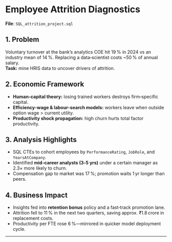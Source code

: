 # Employee Attrition Diagnostics

**File**: `SQL_attrition_project.sql`

## 1. Problem
Voluntary turnover at the bank’s analytics COE hit 19 % in 2024 vs an industry mean of 14 %. Replacing a data‑scientist costs ~50 % of annual salary.  
**Task:** mine HRIS data to uncover drivers of attrition.

## 2. Economic Framework
* **Human‑capital theory:** losing trained workers destroys firm‑specific capital.  
* **Efficiency‑wage &amp; labour‑search models:** workers leave when outside option wage > current utility.  
* **Productivity shock propagation:** high churn hurts total factor productivity.

## 3. Analysis Highlights
* SQL CTEs to cohort employees by `PerformanceRating`, `JobRole`, and `YearsAtCompany`.  
* Identified **mid‑career analysts (3‑5 yrs)** under a certain manager as 2.3× more likely to churn.  
* Compensation gap to market was 17 %; promotion waits 1 yr longer than peers.

## 4. Business Impact
* Insights fed into **retention bonus** policy and a fast‑track promotion lane.  
* Attrition fell to 11 % in the next two quarters, saving approx. ₹1.8 crore in replacement costs.  
* Productivity per FTE rose 6 %—mirrored in quicker model deployment cycle.

---
